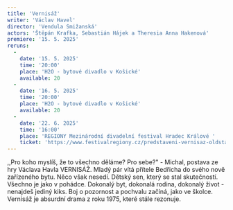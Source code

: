 ```yaml
---
title: 'Vernisáž'
writer: 'Václav Havel'
director: 'Vendula Smižanská'
actors: 'Štěpán Krafka, Sebastián Hájek a Theresia Anna Hakenová'
premiere: '15. 5. 2025'
reruns:
  -  
    date: '15. 5. 2025'
    time: '20:00'
    place: 'H2O - bytové divadlo v Košické'
    available: 20
  -
    date: '16. 5. 2025'
    time: '20:00'
    place: 'H2O - bytové divadlo v Košické'
    available: 20
  -
    date: '22. 6. 2025'
    time: '16:00'
    place: 'REGIONY Mezinárodní divadelní festival Hradec Králové '
    ticket: 'https://www.festivalregiony.cz/predstaveni-vernisaz-oldstars?id=457' 
---
```

,,Pro koho myslíš, že to všechno děláme? Pro sebe?" - Michal, postava ze hry Václava Havla VERNISÁŽ. Mladý pár vítá přítele Bedřicha do svého nově zařízeného bytu. Něco však nesedí. Dětský sen, který se stal skutečností. Všechno je jako v pohádce. Dokonalý byt, dokonalá rodina, dokonalý život - nenajdeš jediný kiks. Boj o pozornost a pochvalu začíná, jako ve školce. Vernisáž je absurdní drama z roku 1975, které stále rezonuje. 
